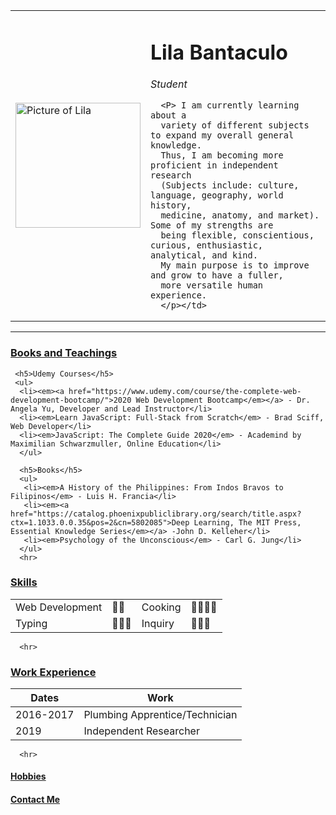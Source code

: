 <!DOCTYPE html>
<html>
  <head>
    <meta charset="utf-8">
    <title>♡ Lila's Personal Site</title>
  </head>
  <body>
  <table cellspacing="20">
  <tr>
    <td><img src="Images/Personal Site Img1.jpg" alt="Picture of Lila" height="200px" width="200px"></td>
    <td>  <h1>Lila Bantaculo</h1>
      <p><em>Student</em></p>

      <P> I am currently learning about a
      variety of different subjects to expand my overall general knowledge.
      Thus, I am becoming more proficient in independent research
      (Subjects include: culture, language, geography, world history,
      medicine, anatomy, and market). Some of my strengths are
      being flexible, conscientious, curious, enthusiastic, analytical, and kind.
      My main purpose is to improve and grow to have a fuller,
      more versatile human experience.
      </p></td>
  </tr>
</table>
<hr>
    <h3><u><strong>Books and Teachings</u></strong></h3>

     <h5>Udemy Courses</h5>
     <ul>
      <li><em><a href="https://www.udemy.com/course/the-complete-web-development-bootcamp/">2020 Web Development Bootcamp</em></a> - Dr. Angela Yu, Developer and Lead Instructor</li>
      <li><em>Learn JavaScript: Full-Stack from Scratch</em> - Brad Sciff, Web Developer</li>
      <li><em>JavaScript: The Complete Guide 2020</em> - Academind by Maximilian Schwarzmuller, Online Education</li>
      </ul>

      <h5>Books</h5>
      <ul>
       <li><em>A History of the Philippines: From Indos Bravos to Filipinos</em> - Luis H. Francia</li>
       <li><em><a href="https://catalog.phoenixpubliclibrary.org/search/title.aspx?ctx=1.1033.0.0.35&pos=2&cn=5802085">Deep Learning, The MIT Press, Essential Knowledge Series</em></a> -John D. Kelleher</li>
       <li><em>Psychology of the Unconscious</em> - Carl G. Jung</li>
      </ul>
      <hr>

<h3><strong><u>Skills</strong></u></h3>
<table cellspacing="10">
<tr>
  <td>Web Development</td>
  <td>🤖🤖</td>
  <td>Cooking</td>
  <td>🤖🤖🤖🤖</td>
</tr>
<tr>
  <td>Typing</td>
  <td>🤖🤖🤖</td>
  <td>Inquiry</td>
  <td>🤖🤖🤖</td>
</tr>
</table>






      <hr>
  <h3><strong><u> Work Experience</strong></u> </h3>
<table>
 <tr>
  <th> Dates</th>
  <th> Work</th>
 </tr>
 <tr><tbody>
  <td>2016-2017</td>
  <td>Plumbing Apprentice/Technician</td>
 </tr>
<tr>
 <td>2019</td>
 <td>Independent Researcher</td>
</tr><tbody>
  <tfoot></tfoot>
</table>




      <hr>
<h4><a href="hobbies.html">Hobbies</h4></a>

<a href="contact.html"><h4>Contact Me</h4></a>

  </body>
</html>
